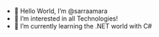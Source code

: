 - 👋 Hello World, I’m @sarraamara
- 👀 I’m interested in all Technologies!
- 🌱 I’m currently learning the .NET world with C#

<!---
sarraamara/sarraamara is a ✨ special ✨ repository because its `README.md` (this file) appears on your GitHub profile.
You can click the Preview link to take a look at your changes.
--->

